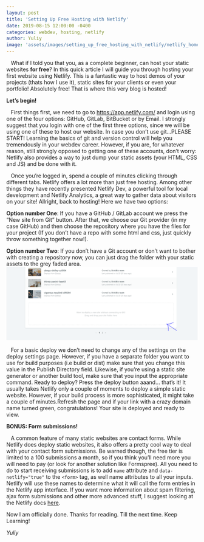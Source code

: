 ```yaml
---
layout: post
title: 'Setting Up Free Hosting with Netlify'
date: 2019-08-15 12:00:00 -0400
categories: webdev, hosting, netlify
author: Yuliy
image: 'assets/images/setting_up_free_hosting_with_netlify/netlify_home.png'
---
```


&nbsp;&nbsp;&nbsp;What if I told you that you, as a complete beginner, can host your static websites **for free**?
In this quick article I will guide you through hosting your first website using Netlify. This is a fantastic way to host demos of your projects (thats how I use it), static sites for your clients or even your portfolio! Absolutely free! That is where this very blog is hosted!

**Let’s begin!**

&nbsp;&nbsp;&nbsp;First things first, we need to go to <https://app.netlify.com/> and login using one of the four options: GitHub, GitLab, BitBucket or by Email. I strongly suggest that you login with one of the first three options, since we will be using one of these to host our website. In case you don’t use git...PLEASE START! Learning the basics of git and version control will help you tremendously in your webdev career. However, if you are, for whatever reason, still strongly opposed to getting one of these accounts, don’t worry: Netlify also provides a way to just dump your static assets (your HTML, CSS and JS) and be done with it.

&nbsp;&nbsp;&nbsp;Once you’re logged in, spend a couple of minutes clicking through different tabs. Netlify offers a lot more than just free hosting. Among other things they have recently presented Netlify Dev, a powerful tool for local development and Netlify Analytics, a great way to gather data about visitors on your site! Allright, back to hosting! Here we have two options:

**Option number One**: If you have a GitHub / GitLab account we press the “New site from Git” button. After that, we choose our Git provider (in my case GitHub) and then choose the repository where you have the files for your project (If you don’t have a repo with some html and css, just quickly throw something together now!).

**Option number Two**: If you don’t have a Git account or don’t want to bother with creating a repository now, you can just drag the folder with your static assets to the grey faded area.
![Hosting on Netlify without a Git account](/assets/images/setting_up_free_hosting_with_netlify/no_git.png)

&nbsp;&nbsp;&nbsp;For a basic deploy we don’t need to change any of the settings on the deploy settings page. However, if you have a separate folder you want to use for build purposes (i.e build or dist) make sure that you change this value in the Publish Directory field. Likewise, if you’re using a static site generator or another build tool, make sure that you input the appropriate command. Ready to deploy? Press the deploy button aaand… that’s it! It usually takes Netlify only a couple of moments to deploy a simple static website. However, if your build process is more sophisticated, it might take a couple of minutes.Refresh the page and if your link with a crazy domain name turned green, congratulations! Your site is deployed and ready to view.

**BONUS: Form submissions!**

&nbsp;&nbsp;&nbsp;A common feature of many static websites are contact forms. While Netlify does deploy static websites, it also offers a pretty cool way to deal with your contact form submissions. Be warned though, the free tier is limited to a 100 submissions a month, so if you think you’ll need more you will need to pay (or look for another solution like Formspree). All you need to do to start receiving submissions is to add `name` attribute and `data-netlify="true"` to the `<form>` tag, as well name attributes to all your inputs. Netlify will use these names to determine what it will call the form entries in the Netlify app interface. If you want more information about spam filtering, ajax form submissions and other more advanced stuff, I suggest looking at the Netlify docs [here](https://www.netlify.com/docs/form-handling/).

Now I am officially done. Thanks for reading.
Till the next time. Keep Learning!

_Yuliy_
